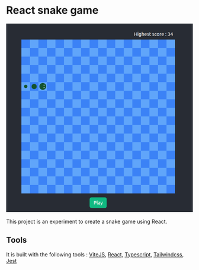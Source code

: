 # React snake game

[![Snake-game-preview](./snake-game.png)](http://snake.tompradat.fr)

This project is an experiment to create a snake game using React.

## Tools

It is built with the following tools : [ViteJS](https://vitejs.dev/), [React](https://reactjs.org/), [Typescript](https://www.typescriptlang.org/), [Tailwindcss](https://tailwindcss.com/), [Jest](https://jestjs.io/)
